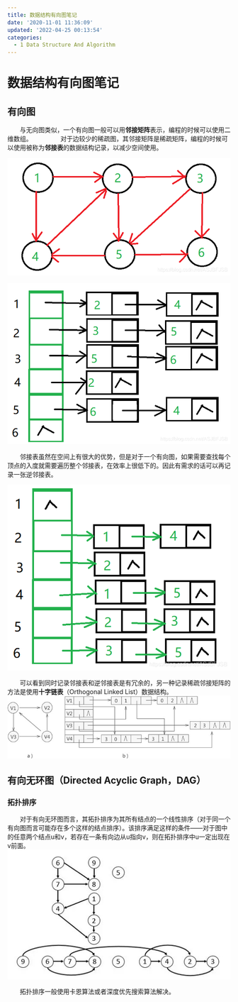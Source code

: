 ```yaml
---
title: 数据结构有向图笔记
date: '2020-11-01 11:36:09'
updated: '2022-04-25 00:13:54'
categories:
  - 1 Data Structure And Algorithm
---
```

# 数据结构有向图笔记

## 有向图

　　与无向图类似，一个有向图一般可以用**邻接矩阵**表示，编程的时候可以使用二维数组。
　　
　　对于边较少的稀疏图，其邻接矩阵是稀疏矩阵，编程的时候可以使用被称为**邻接表**的数据结构记录，以减少空间使用。

![](Data_Structure_Directed_Graph_Notes/1.png)

![](Data_Structure_Directed_Graph_Notes/2.png)

　　邻接表虽然在空间上有很大的优势，但是对于一个有向图，如果需要查找每个顶点的入度就需要遍历整个邻接表，在效率上很低下的。因此有需求的话可以再记录一张逆邻接表。

![](Data_Structure_Directed_Graph_Notes/3.png)

　　可以看到同时记录邻接表和逆邻接表是有冗余的，另一种记录稀疏邻接矩阵的方法是使用**十字链表**（Orthogonal Linked List）数据结构。
　　
![](Data_Structure_Directed_Graph_Notes/4.jpg)

## 有向无环图（Directed Acyclic Graph，DAG）

### 拓扑排序

　　对于有向无环图而言，其拓扑排序为其所有结点的一个线性排序（对于同一个有向图而言可能存在多个这样的结点排序）。该排序满足这样的条件——对于图中的任意两个结点u和v，若存在一条有向边从u指向v，则在拓扑排序中u一定出现在v前面。
　　
![](Data_Structure_Directed_Graph_Notes/5.jpg)

　　拓扑排序一般使用卡恩算法或者深度优先搜索算法解决。
